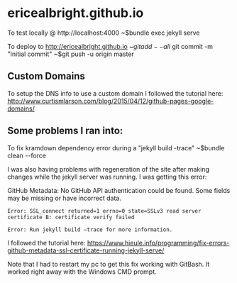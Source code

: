 ericealbright.github.io
========

To test locally @ http://localhost:4000
~$bundle exec jekyll serve

To deploy to http://ericealbright.github.io
~$git add --all
~$git commit -m "Initial commit"
~$git push -u origin master

Custom Domains
--------
To setup the DNS info to use a custom domain I followed the tutorial here:
http://www.curtismlarson.com/blog/2015/04/12/github-pages-google-domains/

Some problems I ran into:
--------
To fix kramdown dependency error during a "jekyll build -trace"
~$bundle clean --force

I was also having problems with regeneration of the site after making changes while the jekyll server was running. I was getting this error:

GitHub Metadata: No GitHub API authentication could be found. Some fields may be missing or have incorrect data.

	Error: SSL_connect returned=1 errno=0 state=SSLv3 read server certificate B: certificate verify failed

	Error: Run jekyll build –trace for more information.

I followed the tutorial here:
https://www.hieule.info/programming/fix-errors-github-metadata-ssl-certificate-running-jekyll-serve/

Note that I had to restart my pc to get this fix working with GitBash. It worked right away with the Windows CMD prompt.